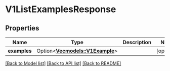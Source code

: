 # V1ListExamplesResponse

## Properties

Name | Type | Description | Notes
------------ | ------------- | ------------- | -------------
**examples** | Option<[**Vec<models::V1Example>**](v1Example.md)> |  | [optional]

[[Back to Model list]](../README.md#documentation-for-models) [[Back to API list]](../README.md#documentation-for-api-endpoints) [[Back to README]](../README.md)


